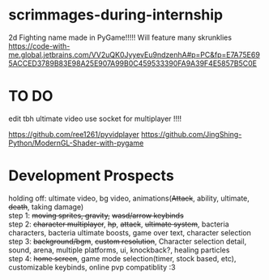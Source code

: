 # scrimmages-during-internship
2d Fighting name made in PyGame!!!!!
Will feature many skrunklies  
https://code-with-me.global.jetbrains.com/VV2uQK0JyyevEu9ndzenhA#p=PC&fp=E7A75E695ACCED3789B83E98A25E907A99B0C459533390FA9A39F4E5857B5C0E  
# TO DO
edit tbh ultimate video 
use socket for multiplayer !!!!  

https://github.com/ree1261/pyvidplayer
https://github.com/JingShing-Python/ModernGL-Shader-with-pygame

# Development Prospects
holding off: ultimate video, bg video, animations(~~Attack~~, ability, ultimate, ~~death~~, taking damage)  
step 1: ~~moving sprites, gravity,~~ ~~wasd/arrow keybinds~~  
step 2: ~~character multiplayer~~, ~~hp~~, ~~attack~~, ~~ultimate system~~, bacteria characters, bacteria ultimate boosts,  game over text, character selection  
step 3: ~~background/bgm~~, ~~custom resolution~~, Character selection detail, sound, arena, multiple platforms, ui, knockback?, healing particles  
step 4: ~~home screen~~, game mode selection(timer, stock based, etc), customizable keybinds, online pvp compatiblity :3
